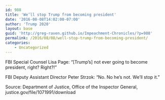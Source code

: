 ```yaml
---
id: 988
title: 'We’ll stop Trump from becoming president'
date: '2016-08-08T14:02:00-07:00'
author: 'Trump 2020'
layout: base
guid: 'http://greg-raven.github.io/Impeachment-Chronicles/?p=988'
permalink: /2016/08/08/well-stop-trump-from-becoming-president/
categories:
    - Uncategorized
---
```


FBI Special Counsel Lisa Page: “\[Trump’s\] not ever going to become president, right? Right?!”

FBI Deputy Assistant Director Peter Strzok: “No. No he’s not. We’ll stop it.”

Source: Department of Justice, Office of the Inspector General, justice.gov/file/1071991/download